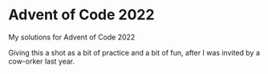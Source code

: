# Advent of Code 2022
 My solutions for Advent of Code 2022

Giving this a shot as a bit of practice and a bit of fun, after I was invited by a cow-orker last year.